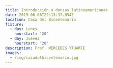 ```yaml
---
title: Introducción a danzas latinoamericanas
date: 2019-06-06T22:13:37.054Z
location: Casa del Bicentenario
fixture:
  - day: Lunes
    hourstart: '20'
  - day: Jueves
    hourstart: '20'
description: Prof. MERCEDES YTUARTE
images:
  - /img/casadelbicentenario.jpg
---
```


